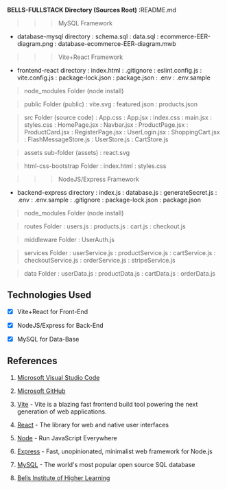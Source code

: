 **BELLS-FULLSTACK Directory (Sources Root)**
:README.md

>>> MySQL Framework
* database-mysql directory
: schema.sql
: data.sql
: ecommerce-EER-diagram.png
: database-ecommerce-EER-diagram.mwb

>>> Vite+React Framework
* frontend-react directory
: index.html
: .gitignore
: eslint.config.js
: vite.config.js
: package-lock.json
: package.json
: .env
: .env.sample

> node_modules Folder (node install)

> public Folder (public)
: vite.svg
: featured.json
: products.json

> src Folder (source code)
: App.css
: App.jsx
: index.css
: main.jsx
: styles.css
: HomePage.jsx
: Navbar.jsx
: ProductPage.jsx
: ProductCard.jsx
: RegisterPage.jsx
: UserLogin.jsx
: ShoppingCart.jsx
: FlashMessageStore.js
: UserStore.js
: CartStore.js


> assets sub-folder (assets)
: react.svg

> html-css-bootstrap Folder
: index.html
: styles.css

>>> NodeJS/Express Framework
* backend-express directory
: index.js
: database.js
: generateSecret.js
: .env
: .env.sample
: .gitignore
: package-lock.json
: package.json

> node_modules Folder (node install)

> routes Folder
: users.js
: products.js
: cart.js
: checkout.js

> middleware Folder
: UserAuth.js

> services Folder
: userService.js
: productService.js
: cartService.js
: checkoutService.js
: orderService.js
: stripeService.js

> data Folder
: userData.js
: productData.js
: cartData.js
: orderData.js


<!-- Heading level 2 -->
## Technologies Used
- [x] Vite+React for Front-End
- [x] NodeJS/Express for Back-End
- [x] MySQL for Data-Base


<!-- Heading level 2 -->
## References
1.  [Microsoft Visual Studio Code](https://code.visualstudio.com)

2.  [Microsoft GitHub](https://www.github.com)

3.  [Vite](https://vite.dev/) - Vite is a blazing fast frontend build tool powering the next generation of web applications.

4.  [React](https://react.dev/) - The library for web and native user interfaces

5.  [Node](https://nodejs.org/en) - Run JavaScript Everywhere
   
6.  [Express](https://expressjs.com/) - Fast, unopinionated, minimalist web framework for Node.js

7.  [MySQL](https://www.mysql.com/) - The world's most popular open source SQL database

8.  [Bells Institute of Higher Learning](https://bells.sg)

